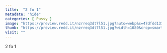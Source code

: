 ```yaml
---
title:  "2 fo 1"
metadate: "hide"
categories: [ Pussy ]
image: "https://preview.redd.it/nzrreq3dt7l51.jpg?auto=webp&s=47dfdd131bf7ffdac92a15fff70ae58c8acffb03"
thumb: "https://preview.redd.it/nzrreq3dt7l51.jpg?width=1080&crop=smart&auto=webp&s=8e40d85b5827028e2030c6e248f96b2a9cba9d4b"
visit: ""
---
```

2 fo 1

